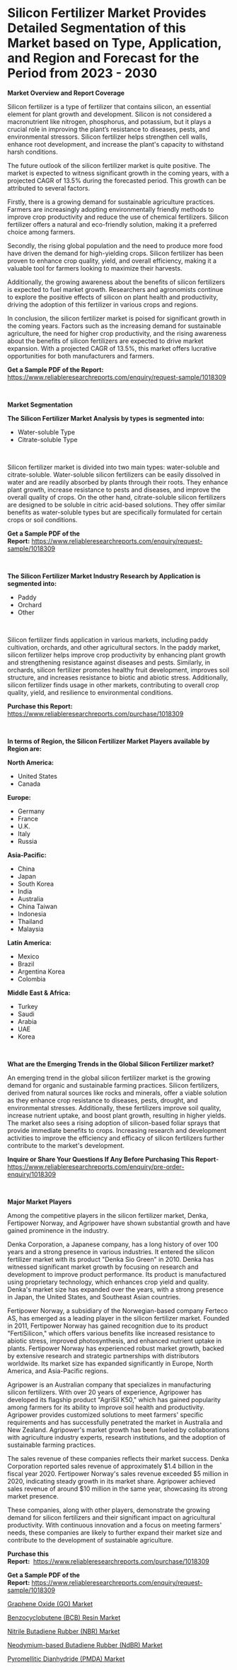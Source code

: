<p><h1>Silicon Fertilizer Market Provides Detailed Segmentation of this Market based on Type, Application, and Region and Forecast for the Period from 2023 - 2030</h1></p><p><strong>Market Overview and Report Coverage</strong></p>
<p><p>Silicon fertilizer is a type of fertilizer that contains silicon, an essential element for plant growth and development. Silicon is not considered a macronutrient like nitrogen, phosphorus, and potassium, but it plays a crucial role in improving the plant’s resistance to diseases, pests, and environmental stressors. Silicon fertilizer helps strengthen cell walls, enhance root development, and increase the plant's capacity to withstand harsh conditions.</p><p>The future outlook of the silicon fertilizer market is quite positive. The market is expected to witness significant growth in the coming years, with a projected CAGR of 13.5% during the forecasted period. This growth can be attributed to several factors.</p><p>Firstly, there is a growing demand for sustainable agriculture practices. Farmers are increasingly adopting environmentally friendly methods to improve crop productivity and reduce the use of chemical fertilizers. Silicon fertilizer offers a natural and eco-friendly solution, making it a preferred choice among farmers.</p><p>Secondly, the rising global population and the need to produce more food have driven the demand for high-yielding crops. Silicon fertilizer has been proven to enhance crop quality, yield, and overall efficiency, making it a valuable tool for farmers looking to maximize their harvests.</p><p>Additionally, the growing awareness about the benefits of silicon fertilizers is expected to fuel market growth. Researchers and agronomists continue to explore the positive effects of silicon on plant health and productivity, driving the adoption of this fertilizer in various crops and regions.</p><p>In conclusion, the silicon fertilizer market is poised for significant growth in the coming years. Factors such as the increasing demand for sustainable agriculture, the need for higher crop productivity, and the rising awareness about the benefits of silicon fertilizers are expected to drive market expansion. With a projected CAGR of 13.5%, this market offers lucrative opportunities for both manufacturers and farmers.</p></p>
<p><strong>Get a Sample PDF of the Report:</strong> <a href="https://www.reliableresearchreports.com/enquiry/request-sample/1018309">https://www.reliableresearchreports.com/enquiry/request-sample/1018309</a></p>
<p>&nbsp;</p>
<p><strong>Market Segmentation</strong></p>
<p><strong>The Silicon Fertilizer Market Analysis by types is segmented into:</strong></p>
<p><ul><li>Water-soluble Type</li><li>Citrate-soluble Type</li></ul></p>
<p>&nbsp;</p>
<p><p>Silicon fertilizer market is divided into two main types: water-soluble and citrate-soluble. Water-soluble silicon fertilizers can be easily dissolved in water and are readily absorbed by plants through their roots. They enhance plant growth, increase resistance to pests and diseases, and improve the overall quality of crops. On the other hand, citrate-soluble silicon fertilizers are designed to be soluble in citric acid-based solutions. They offer similar benefits as water-soluble types but are specifically formulated for certain crops or soil conditions.</p></p>
<p><strong>Get a Sample PDF of the Report:</strong>&nbsp;<a href="https://www.reliableresearchreports.com/enquiry/request-sample/1018309">https://www.reliableresearchreports.com/enquiry/request-sample/1018309</a></p>
<p>&nbsp;</p>
<p><strong>The Silicon Fertilizer Market Industry Research by Application is segmented into:</strong></p>
<p><ul><li>Paddy</li><li>Orchard</li><li>Other</li></ul></p>
<p>&nbsp;</p>
<p><p>Silicon fertilizer finds application in various markets, including paddy cultivation, orchards, and other agricultural sectors. In the paddy market, silicon fertilizer helps improve crop productivity by enhancing plant growth and strengthening resistance against diseases and pests. Similarly, in orchards, silicon fertilizer promotes healthy fruit development, improves soil structure, and increases resistance to biotic and abiotic stress. Additionally, silicon fertilizer finds usage in other markets, contributing to overall crop quality, yield, and resilience to environmental conditions.</p></p>
<p><strong>Purchase this Report:</strong>&nbsp; <a href="https://www.reliableresearchreports.com/purchase/1018309">https://www.reliableresearchreports.com/purchase/1018309</a></p>
<p>&nbsp;</p>
<p><strong>In terms of Region, the Silicon Fertilizer Market Players available by Region are:</strong></p>
<p>
    <p> <strong> North America: </strong>
        <ul>
            <li>United States</li>
            <li>Canada</li>
        </ul>
        </p> 
    <p> <strong> Europe: </strong>
        <ul>
            <li>Germany</li>
            <li>France</li>
            <li>U.K.</li>
            <li>Italy</li>
            <li>Russia</li>
        </ul>
        </p> 
    <p> <strong> Asia-Pacific: </strong>
        <ul>
            <li>China</li>
            <li>Japan</li>
            <li>South Korea</li>
            <li>India</li>
            <li>Australia</li>
            <li>China Taiwan</li>
            <li>Indonesia</li>
            <li>Thailand</li>
            <li>Malaysia</li>
        </ul>
        </p> 
    <p> <strong> Latin America: </strong>
        <ul>
            <li>Mexico</li>
            <li>Brazil</li>
            <li>Argentina Korea</li>
            <li>Colombia</li>
        </ul>
        </p> 
    <p> <strong> Middle East & Africa: </strong>
        <ul>
            <li>Turkey</li>
            <li>Saudi</li>
            <li>Arabia</li>
            <li>UAE</li>
            <li>Korea</li>
        </ul>
    </p>
    </p>
<p>&nbsp;</p>
<p><strong>What are the Emerging Trends in the Global Silicon Fertilizer market?</strong></p>
<p><p>An emerging trend in the global silicon fertilizer market is the growing demand for organic and sustainable farming practices. Silicon fertilizers, derived from natural sources like rocks and minerals, offer a viable solution as they enhance crop resistance to diseases, pests, drought, and environmental stresses. Additionally, these fertilizers improve soil quality, increase nutrient uptake, and boost plant growth, resulting in higher yields. The market also sees a rising adoption of silicon-based foliar sprays that provide immediate benefits to crops. Increasing research and development activities to improve the efficiency and efficacy of silicon fertilizers further contribute to the market's development.</p></p>
<p><strong>Inquire or Share Your Questions If Any Before Purchasing This Report</strong>- <a href="https://www.reliableresearchreports.com/enquiry/pre-order-enquiry/1018309">https://www.reliableresearchreports.com/enquiry/pre-order-enquiry/1018309</a></p>
<p>&nbsp;</p>
<p><strong>Major Market Players</strong></p>
<p><p>Among the competitive players in the silicon fertilizer market, Denka, Fertipower Norway, and Agripower have shown substantial growth and have gained prominence in the industry.</p><p>Denka Corporation, a Japanese company, has a long history of over 100 years and a strong presence in various industries. It entered the silicon fertilizer market with its product "Denka Sio Green" in 2010. Denka has witnessed significant market growth by focusing on research and development to improve product performance. Its product is manufactured using proprietary technology, which enhances crop yield and quality. Denka's market size has expanded over the years, with a strong presence in Japan, the United States, and Southeast Asian countries.</p><p>Fertipower Norway, a subsidiary of the Norwegian-based company Ferteco AS, has emerged as a leading player in the silicon fertilizer market. Founded in 2011, Fertipower Norway has gained recognition due to its product "FertiSilicon," which offers various benefits like increased resistance to abiotic stress, improved photosynthesis, and enhanced nutrient uptake in plants. Fertipower Norway has experienced robust market growth, backed by extensive research and strategic partnerships with distributors worldwide. Its market size has expanded significantly in Europe, North America, and Asia-Pacific regions.</p><p>Agripower is an Australian company that specializes in manufacturing silicon fertilizers. With over 20 years of experience, Agripower has developed its flagship product "AgriSil K50," which has gained popularity among farmers for its ability to improve soil health and productivity. Agripower provides customized solutions to meet farmers' specific requirements and has successfully penetrated the market in Australia and New Zealand. Agripower's market growth has been fueled by collaborations with agriculture industry experts, research institutions, and the adoption of sustainable farming practices.</p><p>The sales revenue of these companies reflects their market success. Denka Corporation reported sales revenue of approximately $1.4 billion in the fiscal year 2020. Fertipower Norway's sales revenue exceeded $5 million in 2020, indicating steady growth in its market share. Agripower achieved sales revenue of around $10 million in the same year, showcasing its strong market presence.</p><p>These companies, along with other players, demonstrate the growing demand for silicon fertilizers and their significant impact on agricultural productivity. With continuous innovation and a focus on meeting farmers' needs, these companies are likely to further expand their market size and contribute to the development of sustainable agriculture.</p></p>
<p><strong>Purchase this Report:</strong>&nbsp;&nbsp;<a href="https://www.reliableresearchreports.com/purchase/1018309">https://www.reliableresearchreports.com/purchase/1018309</a></p>
<p></p>
<p><strong>Get a Sample PDF of the Report:</strong>&nbsp;<a href="https://www.reliableresearchreports.com/enquiry/request-sample/1018309">https://www.reliableresearchreports.com/enquiry/request-sample/1018309</a></p>
<p><p><a href="https://medium.com/@helalkhan4512/graphene-oxide-go-market-competitive-analysis-market-trends-and-forecast-to-2030-a978975c338c">Graphene Oxide (GO) Market</a></p><p><a href="https://medium.com/@noewwade60/analyzing-benzocyclobutene-bcb-resin-market-global-industry-perspective-and-forecast-2023-to-36e99e00a840">Benzocyclobutene (BCB) Resin Market</a></p><p><a href="https://medium.com/@wadeodinnn745/nitrile-butadiene-rubber-nbr-market-trends-and-market-analysis-forecasted-for-period-2023-2030-0314a351e2b0">Nitrile Butadiene Rubber (NBR) Market</a></p><p><a href="https://medium.com/@smithazim89098/neodymium-based-butadiene-rubber-ndbr-market-competitive-analysis-market-trends-and-forecast-to-df48cf853e85">Neodymium-based Butadiene Rubber (NdBR) Market</a></p><p><a href="https://medium.com/@ziansann43365/pyromellitic-dianhydride-pmda-market-size-cagr-trends-2024-2030-d5d3b93a2b55">Pyromellitic Dianhydride (PMDA) Market</a></p></p>